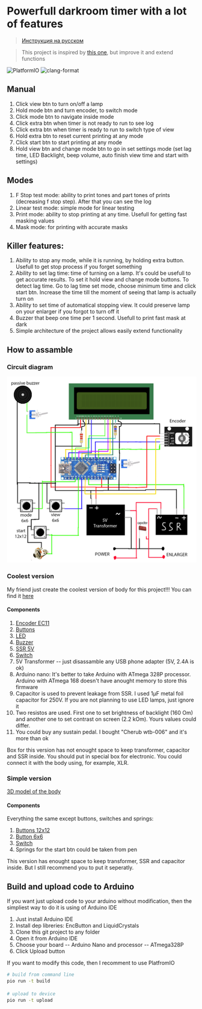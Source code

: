 # Powerfull darkroom timer with a lot of features

> [Инструкция на русском](./README_RU.md)

> This project is inspired by [this one](https://github.com/nikonov1101/kafstop-timer), but improve it and extend functions

![PlatformIO](https://github.com/lo1ol/DarkroomTimer/actions/workflows/platform-io.yml/badge.svg)
![clang-format](https://github.com/lo1ol/DarkroomTimer/actions/workflows/clang-format.yml/badge.svg)

## Manual

1. Click view btn to turn on/off a lamp
2. Hold mode btn and turn encoder, to switch mode
3. Click mode btn to navigate inside mode
4. Click extra btn when timer is not ready to run to see log
5. Click extra btn when timer is ready to run to switch type of view
6. Hold extra btn to reset current printing at any mode
7. Click start btn to start printing at any mode
8. Hold view btn and change mode btn to go in set settings mode (set lag time, LED Backlight, beep volume, auto finish view time and start with settings)

## Modes

1. F Stop test mode: ability to print tones and part tones of prints (decreasing f stop step). After that you can see the log
2. Linear test mode: simple mode for linear testing
3. Print mode: ability to stop printing at any time. Usefull for getting fast masking values
4. Mask mode: for printing with accurate masks

## Killer features:

1. Ability to stop any mode, while it is running, by holding extra button. Usefull to get stop process if you forget something
2. Ability to set lag time: time of turning on a lamp. It's could be usefull to get accurate results. To set it hold view and change mode buttons. To detect lag time. Go to lag time set mode, choose minimum time and click start btn. Increase the time till the moment of seeing that lamp is actually turn on
3. Ability to set time of automatical stopping view. It could preserve lamp on your enlarger if you forgot to turn off it
4. Buzzer that beep one time per 1 second. Usefull to print fast mask at dark
5. Simple architecture of the project allows easily extend functionality

## How to assamble


### Circuit diagram

![Circuit](./Circuit.jpg)

### Coolest version

My friend just create the coolest version of body for this project!!! You can find it [here](https://www.thingiverse.com/thing:6683466)

#### Components

1. [Encoder EC11](https://sl.aliexpress.ru/p?key=1wDHs4W)
2. [Buttons](https://sl.aliexpress.ru/p?key=SoBfsmF)
3. [LED](https://sl.aliexpress.ru/p?key=tgDHsiN)
4. [Buzzer](https://sl.aliexpress.ru/p?key=XcDHsAE)
5. [SSR 5V](https://sl.aliexpress.ru/p?key=AWDHsN6)
6. [Switch](https://sl.aliexpress.ru/p?key=f3PfsRC)
7. 5V Transformer -- just disassamble any USB phone adapter (5V, 2.4A is ok)
8. Arduino nano: It's better to take Arduino with ATmega 328P processor. Arduino with ATmega 168 doesn't have anought memory to store this firmware
9. Capacitor is used to prevent leakage from SSR. I used 1μF metal foil capacitor for 250V. If you are not planning to use LED lamps, just ignore it
10. Two resistos are used. First one to set brightness of backlight (160 Om) and another one to set contrast on screen (2.2 kOm). Yours values could differ.
11. You could buy any sustain pedal. I bought "Cherub wtb-006" and it's more than ok

Box for this version has not enought space to keep transformer, capacitor and SSR inside. You should put in special box for electronic. You could connect it with the body using, for example, XLR.

### Simple version

[3D model of the body](./TimerBox.stl)

#### Components

Everything the same except buttons, switches and springs:

1. [Buttons 12x12](https://sl.aliexpress.ru/p?key=8sDHsMU)
2. [Button 6x6](https://sl.aliexpress.ru/p?key=TiDHsci)
3. [Switch](https://sl.aliexpress.ru/p?key=7LDHstq)
4. Springs for the start btn could be taken from pen

This version has enought space to keep transformer, SSR and capacitor inside. But I still recommend you to put it seperatly.

## Build and upload code to Arduino

If you want just upload code to your arduino without modification, then the simpliest way to do it is using of Arduino IDE
1. Just install Arduino IDE
2. Install dep libreries: EncButton and LiquidCrystals
3. Clone this git project to any folder
4. Open it from Arduino IDE
5. Choose your board -- Arduino Nano and processor -- ATmega328P
6. Click Upload button

If you want to modify this code, then I recomment to use PlatfromIO

```bash
# build from command line
pio run -t build

# upload to device
pio run -t upload
```
